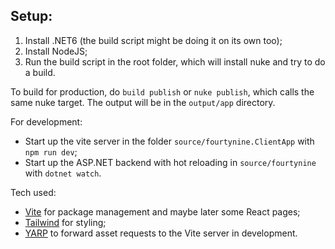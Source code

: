 ﻿## Setup:


1. Install .NET6 (the build script might be doing it on its own too);
2. Install NodeJS;
3. Run the build script in the root folder, which will install nuke and try to do a build.


To build for production, do `build publish` or `nuke publish`, which calls the same nuke target.
The output will be in the `output/app` directory.

For development:
- Start up the vite server in the folder `source/fourtynine.ClientApp` with `npm run dev`;
- Start up the ASP.NET backend with hot reloading in `source/fourtynine` with `dotnet watch`.


Tech used:

- [Vite](https://vitejs.dev/) for package management and maybe later some React pages;
- [Tailwind](https://tailwindcss.com/) for styling;
- [YARP](https://microsoft.github.io/reverse-proxy/index.html) to forward asset requests to the Vite server in development.

 